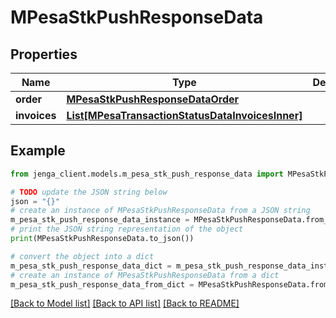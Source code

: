 # MPesaStkPushResponseData


## Properties

Name | Type | Description | Notes
------------ | ------------- | ------------- | -------------
**order** | [**MPesaStkPushResponseDataOrder**](MPesaStkPushResponseDataOrder.md) |  | [optional] 
**invoices** | [**List[MPesaTransactionStatusDataInvoicesInner]**](MPesaTransactionStatusDataInvoicesInner.md) |  | [optional] 

## Example

```python
from jenga_client.models.m_pesa_stk_push_response_data import MPesaStkPushResponseData

# TODO update the JSON string below
json = "{}"
# create an instance of MPesaStkPushResponseData from a JSON string
m_pesa_stk_push_response_data_instance = MPesaStkPushResponseData.from_json(json)
# print the JSON string representation of the object
print(MPesaStkPushResponseData.to_json())

# convert the object into a dict
m_pesa_stk_push_response_data_dict = m_pesa_stk_push_response_data_instance.to_dict()
# create an instance of MPesaStkPushResponseData from a dict
m_pesa_stk_push_response_data_from_dict = MPesaStkPushResponseData.from_dict(m_pesa_stk_push_response_data_dict)
```
[[Back to Model list]](../README.md#documentation-for-models) [[Back to API list]](../README.md#documentation-for-api-endpoints) [[Back to README]](../README.md)



